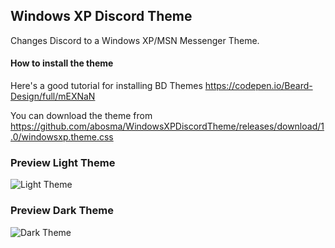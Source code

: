 ## Windows XP Discord Theme

Changes Discord to a Windows XP/MSN Messenger Theme.

#### How to install the theme
Here's a good tutorial for installing BD Themes https://codepen.io/Beard-Design/full/mEXNaN

You can download the theme from https://github.com/abosma/WindowsXPDiscordTheme/releases/download/1.0/windowsxp.theme.css

### Preview Light Theme
![Light Theme](https://i.imgur.com/K2lD8C8.png)

### Preview Dark Theme
![Dark Theme](https://i.imgur.com/ea8A2lE.png)
